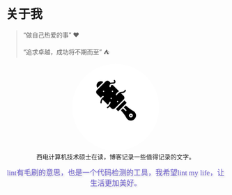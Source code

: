 # 关于我


> “做自己热爱的事” :heart:
> 
> “追求卓越，成功将不期而至” :tent:



<div align="center">
  <a href="https://zuanbishuihun.github.io" target="_self">
    <img src="mstile-150x150.png" alt="avatar" style="border-radius: 50%; width: 200px; height: 200px;">
  </a>
</div>


<div align="center">西电计算机技术硕士在读，博客记录一些值得记录的文字。</div>


<p/>

<!-- 在html中，用艺术文字，使用花式英语那样的属性编写一段文字 -->
<div align="center" style="font-family: 'Great Vibes', cursive; font-size: 1.2em; color: #6a5acd; text-shadow: 2px 2px 4px rgba(0, 0, 0, 0.2);">
    lint有毛刷的意思，也是一个代码检测的工具，我希望lint my life，让生活更加美好。
</div>
